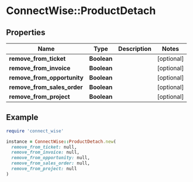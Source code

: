 # ConnectWise::ProductDetach

## Properties

| Name | Type | Description | Notes |
| ---- | ---- | ----------- | ----- |
| **remove_from_ticket** | **Boolean** |  | [optional] |
| **remove_from_invoice** | **Boolean** |  | [optional] |
| **remove_from_opportunity** | **Boolean** |  | [optional] |
| **remove_from_sales_order** | **Boolean** |  | [optional] |
| **remove_from_project** | **Boolean** |  | [optional] |

## Example

```ruby
require 'connect_wise'

instance = ConnectWise::ProductDetach.new(
  remove_from_ticket: null,
  remove_from_invoice: null,
  remove_from_opportunity: null,
  remove_from_sales_order: null,
  remove_from_project: null
)
```

